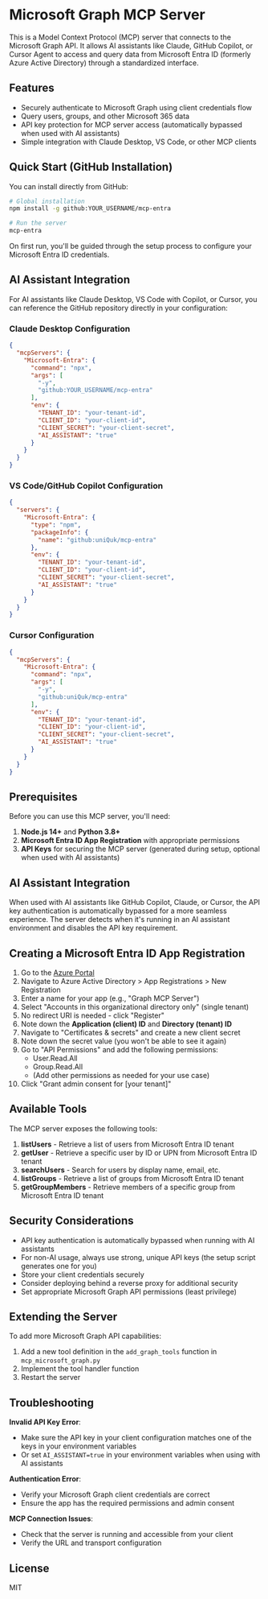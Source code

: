 # Microsoft Graph MCP Server

This is a Model Context Protocol (MCP) server that connects to the Microsoft Graph API. It allows AI assistants like Claude, GitHub Copilot, or Cursor Agent to access and query data from Microsoft Entra ID (formerly Azure Active Directory) through a standardized interface.

## Features

- Securely authenticate to Microsoft Graph using client credentials flow
- Query users, groups, and other Microsoft 365 data
- API key protection for MCP server access (automatically bypassed when used with AI assistants)
- Simple integration with Claude Desktop, VS Code, or other MCP clients

## Quick Start (GitHub Installation)

You can install directly from GitHub:

```bash
# Global installation
npm install -g github:YOUR_USERNAME/mcp-entra

# Run the server
mcp-entra
```

On first run, you'll be guided through the setup process to configure your Microsoft Entra ID credentials.

## AI Assistant Integration

For AI assistants like Claude Desktop, VS Code with Copilot, or Cursor, you can reference the GitHub repository directly in your configuration:

### Claude Desktop Configuration
```json
{
  "mcpServers": {
    "Microsoft-Entra": {
      "command": "npx",
      "args": [
        "-y",
        "github:YOUR_USERNAME/mcp-entra"
      ],
      "env": {
        "TENANT_ID": "your-tenant-id",
        "CLIENT_ID": "your-client-id",
        "CLIENT_SECRET": "your-client-secret",
        "AI_ASSISTANT": "true"
      }
    }
  }
}
```

### VS Code/GitHub Copilot Configuration
```json
{
  "servers": {
    "Microsoft-Entra": {
      "type": "npm",
      "packageInfo": {
        "name": "github:uniQuk/mcp-entra"
      },
      "env": {
        "TENANT_ID": "your-tenant-id",
        "CLIENT_ID": "your-client-id",
        "CLIENT_SECRET": "your-client-secret",
        "AI_ASSISTANT": "true"
      }
    }
  }
}
```

### Cursor Configuration
```json
{
  "mcpServers": {
    "Microsoft-Entra": {
      "command": "npx",
      "args": [
        "-y",
        "github:uniQuk/mcp-entra"
      ],
      "env": {
        "TENANT_ID": "your-tenant-id",
        "CLIENT_ID": "your-client-id",
        "CLIENT_SECRET": "your-client-secret",
        "AI_ASSISTANT": "true"
      }
    }
  }
}
```

## Prerequisites

Before you can use this MCP server, you'll need:

1. **Node.js 14+** and **Python 3.8+**
2. **Microsoft Entra ID App Registration** with appropriate permissions
3. **API Keys** for securing the MCP server (generated during setup, optional when used with AI assistants)

## AI Assistant Integration

When used with AI assistants like GitHub Copilot, Claude, or Cursor, the API key authentication is automatically bypassed for a more seamless experience. The server detects when it's running in an AI assistant environment and disables the API key requirement.

## Creating a Microsoft Entra ID App Registration

1. Go to the [Azure Portal](https://portal.azure.com)
2. Navigate to Azure Active Directory > App Registrations > New Registration
3. Enter a name for your app (e.g., "Graph MCP Server")
4. Select "Accounts in this organizational directory only" (single tenant)
5. No redirect URI is needed - click "Register"
6. Note down the **Application (client) ID** and **Directory (tenant) ID**
7. Navigate to "Certificates & secrets" and create a new client secret
8. Note down the secret value (you won't be able to see it again)
9. Go to "API Permissions" and add the following permissions:
   - User.Read.All
   - Group.Read.All
   - (Add other permissions as needed for your use case)
10. Click "Grant admin consent for [your tenant]"

## Available Tools

The MCP server exposes the following tools:

1. **listUsers** - Retrieve a list of users from Microsoft Entra ID tenant
2. **getUser** - Retrieve a specific user by ID or UPN from Microsoft Entra ID tenant
3. **searchUsers** - Search for users by display name, email, etc.
4. **listGroups** - Retrieve a list of groups from Microsoft Entra ID tenant
5. **getGroupMembers** - Retrieve members of a specific group from Microsoft Entra ID tenant

## Security Considerations

- API key authentication is automatically bypassed when running with AI assistants
- For non-AI usage, always use strong, unique API keys (the setup script generates one for you)
- Store your client credentials securely
- Consider deploying behind a reverse proxy for additional security
- Set appropriate Microsoft Graph API permissions (least privilege)

## Extending the Server

To add more Microsoft Graph API capabilities:

1. Add a new tool definition in the `add_graph_tools` function in `mcp_microsoft_graph.py`
2. Implement the tool handler function
3. Restart the server

## Troubleshooting

**Invalid API Key Error**:
- Make sure the API key in your client configuration matches one of the keys in your environment variables
- Or set `AI_ASSISTANT=true` in your environment variables when using with AI assistants

**Authentication Error**:
- Verify your Microsoft Graph client credentials are correct
- Ensure the app has the required permissions and admin consent

**MCP Connection Issues**:
- Check that the server is running and accessible from your client
- Verify the URL and transport configuration

## License

MIT 
